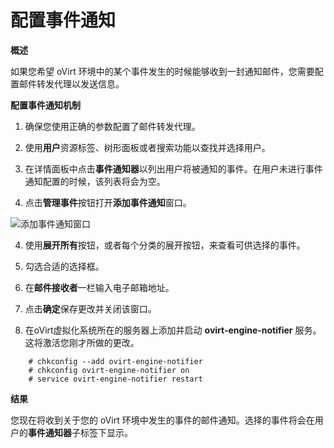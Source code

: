 # 配置事件通知

**概述**

如果您希望 oVirt
环境中的某个事件发生的时候能够收到一封通知邮件，您需要配置邮件转发代理以发送信息。

**配置事件通知机制**

1. 确保您使用正确的参数配置了邮件转发代理。

1. 使用**用户**资源标签、树形面板或者搜索功能以查找并选择用户。

2. 在详情面板中点击**事件通知器**以列出用户将被通知的事件。在用户未进行事件通知配置的时候，该列表将会为空。

3. 点击**管理事件**按钮打开**添加事件通知**窗口。

 ![添加事件通知窗口](images/Event_Notifications-Add_Events_Notification_Window.png)

4. 使用**展开所有**按钮，或者每个分类的展开按钮，来查看可供选择的事件。

5. 勾选合适的选择框。

6. 在**邮件接收者**一栏输入电子邮箱地址。

7. 点击**确定**保存更改并关闭该窗口。

8. 在oVirt虚拟化系统所在的服务器上添加并启动 **ovirt-engine-notifier**
服务。这将激活您刚才所做的更改。
```
    # chkconfig --add ovirt-engine-notifier
    # chkconfig ovirt-engine-notifier on
    # service ovirt-engine-notifier restart
```

**结果**

您现在将收到关于您的 oVirt
环境中发生的事件的邮件通知。选择的事件将会在用户的**事件通知器**子标签下显示。


